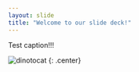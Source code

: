 ```yaml
---
layout: slide
title: "Welcome to our slide deck!"
---
```


Test caption!!!

![dinotocat](https://octodex.github.com/images/dinotocat.png)
{: .center}
